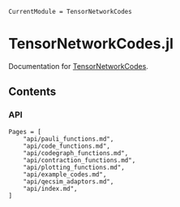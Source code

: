 ```@meta
CurrentModule = TensorNetworkCodes
```

# TensorNetworkCodes.jl

Documentation for [TensorNetworkCodes](https://github.com/dkt29/TensorNetworkCodes.jl).

## Contents

### API
```@contents
Pages = [
    "api/pauli_functions.md",
    "api/code_functions.md",
    "api/codegraph_functions.md",
    "api/contraction_functions.md",
    "api/plotting_functions.md",
    "api/example_codes.md",
    "api/qecsim_adaptors.md",
    "api/index.md",
]
```
